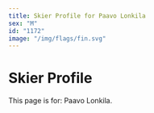 ```yaml
---
title: Skier Profile for Paavo Lonkila
sex: "M"
id: "1172"
image: "/img/flags/fin.svg" 
---
```


# Skier Profile

This page is for: Paavo Lonkila.
    
